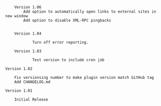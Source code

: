 
        Version 1.06
            Add option to automatically open links to external sites in new window
            Add option to disable XML-RPC pingbacks


        Version 1.04

                Turn off error reporting.

        Version 1.03
    
                Test version to include cron job

	Version 1.02
		
		Fix versionsing number to make plugin version match GitHub tag
		Add CHANGELOG.md

	Version 1.01

		Initial Release